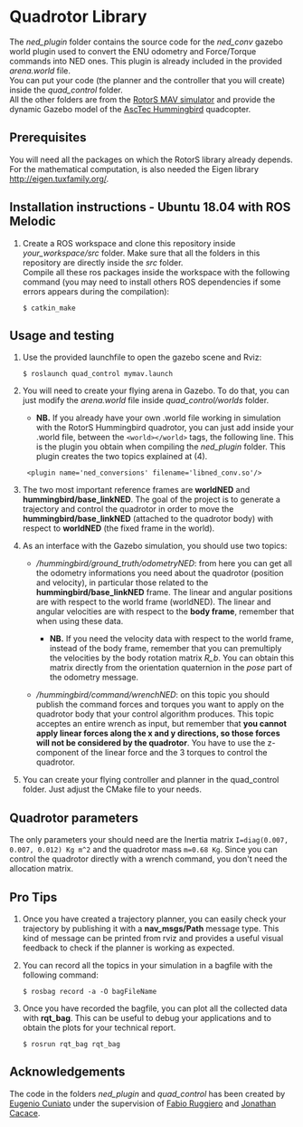 # Quadrotor Library
The *ned_plugin* folder contains the source code for the *ned_conv* gazebo world plugin used to convert the ENU odometry and Force/Torque commands into NED ones. This plugin is already included in the provided *arena.world* file.  
You can put your code (the planner and the controller that you will create) inside the *quad_control* folder.  
All the other folders are from the [RotorS MAV simulator](https://github.com/ethz-asl/rotors_simulator) and provide the dynamic Gazebo model of the [AscTec Hummingbird](http://www.asctec.de/en/uav-uas-drone-products/asctec-hummingbird/) quadcopter.

## Prerequisites
You will need all the packages on which the RotorS library already depends.
For the mathematical computation, is also needed the Eigen library http://eigen.tuxfamily.org/.

## Installation instructions - Ubuntu 18.04 with ROS Melodic
 1. Create a ROS workspace and clone this repository inside *your_workspace/src* folder. Make sure that all the folders in this repository are directly inside the *src* folder.  
    Compile all these ros packages inside the workspace with the following command (you may need to install others ROS dependencies if some errors appears during the compilation):
    ```
    $ catkin_make
    ```

## Usage and testing
 1. Use the provided launchfile to open the gazebo scene and Rviz:
    ```
    $ roslaunch quad_control mymav.launch
    ```

 2. You will need to create your flying arena in Gazebo. To do that, you can just modify the *arena.world* file inside *quad_control/worlds* folder.
    - **NB.** If you already have your own .world file working in simulation with the RotorS Hummingbird quadrotor, you can just add inside your .world file, between the `<world></world>` tags, the following line. This is the plugin you obtain when compiling the *ned_plugin* folder. This plugin creates the two topics explained at (4).
    ```
     <plugin name='ned_conversions' filename='libned_conv.so'/>
    ```

 3. The two most important reference frames are **worldNED** and **hummingbird/base_linkNED**. The goal of the project is to generate a trajectory and control the quadrotor in order to move the **hummingbird/base_linkNED** (attached to the quadrotor body) with respect to **worldNED** (the fixed frame in the world).

 4. As an interface with the Gazebo simulation, you should use two topics:
    * */hummingbird/ground_truth/odometryNED*: from here you can get all the odometry informations you need about the quadrotor (position and velocity), in particular those related to the **hummingbird/base_linkNED** frame. The linear and angular positions are with respect to the world frame (worldNED). The linear and angular velocities are with respect to the **body frame**, remember that when using these data.
      - **NB.** If you need the velocity data with respect to the world frame, instead of the body frame, remember that you can premultiply the velocities by the body rotation matrix *R_b*. You can obtain this matrix directly from the orientation quaternion in the *pose* part of the odometry message.
    
    * */hummingbird/command/wrenchNED*: on this topic you should publish the command forces and torques you want to apply on the quadrotor body that your control algorithm produces. This topic acceptes an entire wrench as input, but remember that **you cannot apply linear forces along the x and y directions, so those forces will not be considered by the quadrotor**. You have to use the z-component of the linear force and the 3 torques to control the quadrotor.

5. You can create your flying controller and planner in the quad_control folder. Just adjust the CMake file to your needs.

## Quadrotor parameters
 The only parameters your should need are the Inertia matrix `I=diag(0.007, 0.007, 0.012) Kg m^2` and the quadrotor mass `m=0.68 Kg`. Since you can control the quadrotor directly with a wrench command, you don't need the allocation matrix.

## Pro Tips

  1. Once you have created a trajectory planner, you can easily check your trajectory by publishing it with a **nav_msgs/Path** message type. This kind of message can be printed from rviz and provides a useful visual feedback to check if the planner is working as expected.

  2. You can record all the topics in your simulation in a bagfile with the following command:
     ```
     $ rosbag record -a -O bagFileName
     ```

  3. Once you have recorded the bagfile, you can plot all the collected data with **rqt_bag**. This can be useful to debug your applications and to obtain the plots for your technical report.
     ```
     $ rosrun rqt_bag rqt_bag
     ```

## Acknowledgements
The code in the folders *ned_plugin* and *quad_control* has been created by [Eugenio Cuniato](https://github.com/ecuniato) under the supervision of [Fabio Ruggiero](http://www.fabioruggiero.name/web/index.php/en) and [Jonathan Cacace](http://wpage.unina.it/jonathan.cacace/).
